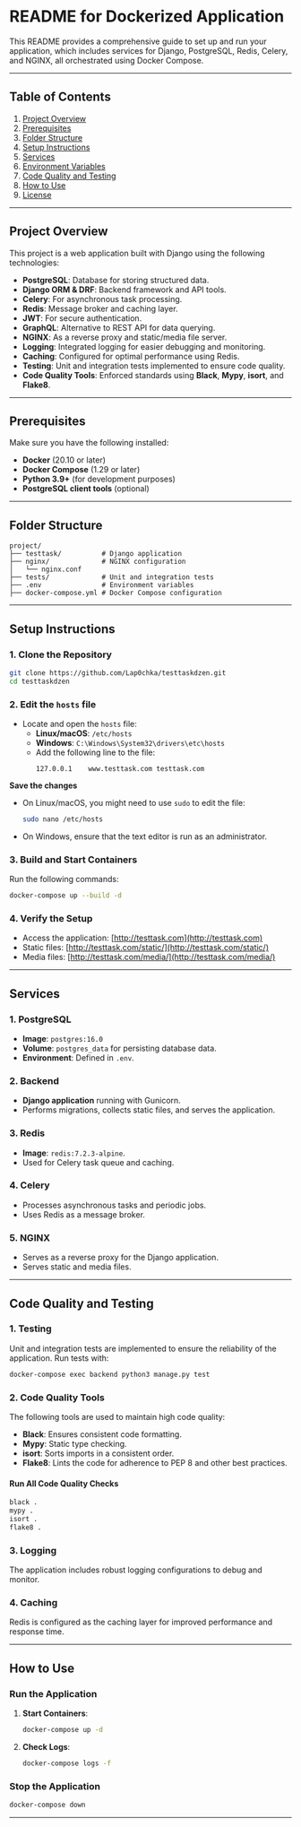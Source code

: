 # README for Dockerized Application

This README provides a comprehensive guide to set up and run your application, which includes services for Django, PostgreSQL, Redis, Celery, and NGINX, all orchestrated using Docker Compose.

---

## Table of Contents

1. [Project Overview](#project-overview)
2. [Prerequisites](#prerequisites)
3. [Folder Structure](#folder-structure)
4. [Setup Instructions](#setup-instructions)
5. [Services](#services)
6. [Environment Variables](#environment-variables)
7. [Code Quality and Testing](#code-quality-and-testing)
8. [How to Use](#how-to-use)
9. [License](#license)

---

## Project Overview

This project is a web application built with Django using the following technologies:
- **PostgreSQL**: Database for storing structured data.
- **Django ORM & DRF**: Backend framework and API tools.
- **Celery**: For asynchronous task processing.
- **Redis**: Message broker and caching layer.
- **JWT**: For secure authentication.
- **GraphQL**: Alternative to REST API for data querying.
- **NGINX**: As a reverse proxy and static/media file server.
- **Logging**: Integrated logging for easier debugging and monitoring.
- **Caching**: Configured for optimal performance using Redis.
- **Testing**: Unit and integration tests implemented to ensure code quality.
- **Code Quality Tools**: Enforced standards using **Black**, **Mypy**, **isort**, and **Flake8**.

---

## Prerequisites

Make sure you have the following installed:
- **Docker** (20.10 or later)
- **Docker Compose** (1.29 or later)
- **Python 3.9+** (for development purposes)
- **PostgreSQL client tools** (optional)

---

## Folder Structure

```plaintext
project/
├── testtask/          # Django application
├── nginx/             # NGINX configuration
│   └── nginx.conf
├── tests/             # Unit and integration tests
├── .env               # Environment variables
├── docker-compose.yml # Docker Compose configuration
```

---

## Setup Instructions

### 1. Clone the Repository
```bash
git clone https://github.com/Lap0chka/testtaskdzen.git
cd testtaskdzen
```

### 2. **Edit the `hosts` file**

- Locate and open the `hosts` file:
   - **Linux/macOS**: `/etc/hosts`
   - **Windows**: `C:\Windows\System32\drivers\etc\hosts`
   - Add the following line to the file:
     ```
     127.0.0.1    www.testtask.com testtask.com
     ```

**Save the changes**

- On Linux/macOS, you might need to use `sudo` to edit the file:
  ```bash
  sudo nano /etc/hosts
  ```
- On Windows, ensure that the text editor is run as an administrator.

### 3. Build and Start Containers
Run the following commands:
```bash
docker-compose up --build -d
```

### 4. Verify the Setup

- Access the application: [http://testtask.com](http://testtask.com)
- Static files: [http://testtask.com/static/](http://testtask.com/static/)
- Media files: [http://testtask.com/media/](http://testtask.com/media/)

---

## Services

### 1. **PostgreSQL**
- **Image**: `postgres:16.0`
- **Volume**: `postgres_data` for persisting database data.
- **Environment**: Defined in `.env`.

### 2. **Backend**
- **Django application** running with Gunicorn.
- Performs migrations, collects static files, and serves the application.

### 3. **Redis**
- **Image**: `redis:7.2.3-alpine`.
- Used for Celery task queue and caching.

### 4. **Celery**
- Processes asynchronous tasks and periodic jobs.
- Uses Redis as a message broker.

### 5. **NGINX**
- Serves as a reverse proxy for the Django application.
- Serves static and media files.

---

## Code Quality and Testing

### 1. **Testing**
Unit and integration tests are implemented to ensure the reliability of the application.
Run tests with:
```bash
docker-compose exec backend python3 manage.py test
```

### 2. **Code Quality Tools**
The following tools are used to maintain high code quality:
- **Black**: Ensures consistent code formatting.
- **Mypy**: Static type checking.
- **isort**: Sorts imports in a consistent order.
- **Flake8**: Lints the code for adherence to PEP 8 and other best practices.

#### Run All Code Quality Checks
```bash
black .
mypy .
isort .
flake8 .
```

### 3. **Logging**
The application includes robust logging configurations to debug and monitor.

### 4. **Caching**
Redis is configured as the caching layer for improved performance and response time.

---

## How to Use

### Run the Application
1. **Start Containers**:
   ```bash
   docker-compose up -d
   ```
2. **Check Logs**:
   ```bash
   docker-compose logs -f
   ```

### Stop the Application
```bash
docker-compose down
```

---


